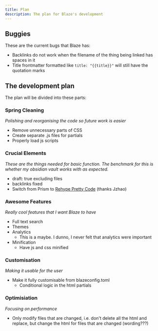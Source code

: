 ```yaml
---
title: Plan
description: The plan for Blaze's development
---
```


## Buggies

These are the current bugs that Blaze has:

- Backlinks do not work when the filename of the thing being linked has spaces in it
- Title frontmatter formatted like `title: "{{title}}"` will still have the quotation marks

## The development plan

The plan will be divided into these parts:

### Spring Cleaning

*Polishing and reorganising the code so future work is easier*

- Remove unnecessary parts of CSS
- Create separate .js files for partials
- Properly load js scripts

### Crucial Elements

*These are the things needed for basic function. The benchmark for this is whether my obsidian vault works with as expected.*

- draft: true excluding files
- backlinks fixed
- Switch from Prism to [Rehype Pretty Code](https://rehype-pretty-code.netlify.app/) (thanks Jzhao)

### Awesome Features

*Really cool features that I want Blaze to have*

- Full text search
- Themes
- Analytics
    - This is a maybe. I dunno, I never felt that analytics were important
- Minification
    - Have js and css minified

### Customisation

*Making it usable for the user*

- Make it fully customisable from blazeconfig.toml
    - Conditional logic in the html partials

### Optimisiation

*Focusing on performance*

- Only modify files that are changed, i.e. don't delete all the html and replace, but change the html for files that are changed (wording???)
